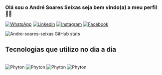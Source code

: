 ### Olá sou o André Soares Seixas seja bem vindo(a) a meu perfil 👋🏿

[![WhatsApp](https://img.shields.io/badge/WhatsApp-25D366?style=for-the-badge&logo=whatsapp&logoColor=white)](https://wa.me/31987631869)
[![Linkedin](https://img.shields.io/badge/LinkedIn-0077B5?style=for-the-badge&logo=linkedin&logoColor=white)](https://www.linkedin.com/in/andr%C3%A9-soares-seixas-624782325/)
[![Instagram](https://img.shields.io/badge/Instagram-E4405F?style=for-the-badge&logo=instagram&logoColor=white)](https://www.instagram.com/andresoaresseixas)
[![Facebook](https://img.shields.io/badge/Facebook-1877F2?style=for-the-badge&logo=facebook&logoColor=white)](https://www.facebook.com/andre.soaresseixas)

![Andre-soares-seixas GitHub stats](https://github-readme-stats.vercel.app/api?username=Andre-soares-seixas&show_icons=true&theme=dracula)

## Tecnologias que utilizo no dia a dia

<div style="display: inline_block"><br/>
  <img align="center" alt="Phyton" src="https://img.shields.io/badge/Python-3776AB?style=for-the-badge&logo=python&logoColor=white" />
  <img align="center" alt="Phyton" src="[https://img.shields.io/badge/Python-3776AB?style=for-the-badge&logo=python&logoColor=white](https://img.shields.io/badge/MySQL-00000F?style=for-the-badge&logo=mysql&logoColor=white)" />
  <img align="center" alt="Phyton" src="https://img.shields.io/badge/Python-3776AB?style=for-the-badge&logo=python&logoColor=white" />
  <img align="center" alt="Phyton" src="https://img.shields.io/badge/Python-3776AB?style=for-the-badge&logo=python&logoColor=white" />
</div>
